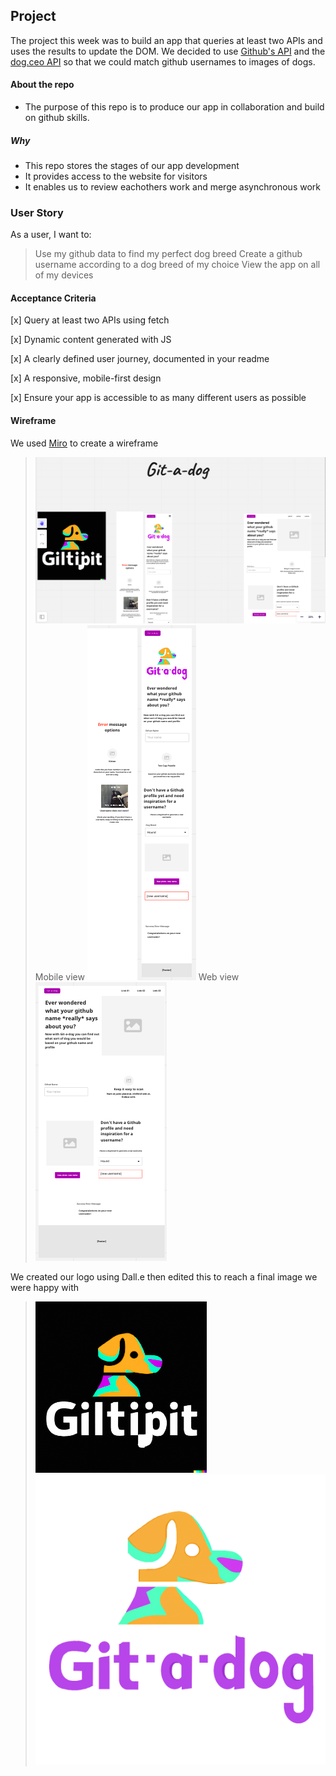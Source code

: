 ## Project

The project this week was to build an app that queries at least two APIs and uses the results to update the DOM. 
We decided to use [Github's API](https://docs.github.com/en/rest?apiVersion=2022-11-28) and the [dog.ceo API](https://dog.ceo/dog-api/) so that we could match github usernames to images of dogs.


#### About the repo
- The purpose of this repo is to produce our app in collaboration and build on github skills.

##### Why 
- This repo stores the stages of our app development
- It provides access to the website for visitors
- It enables us to review eachothers work and merge asynchronous work


### User Story

As a user, I want to:
> Use my github data to find my perfect dog breed
> Create a github username according to a dog breed of my choice
> View the app on all of my devices


#### Acceptance Criteria 

[x] Query at least two APIs using fetch

[x] Dynamic content generated with JS

[x] A clearly defined user journey, documented in your readme

[x] A responsive, mobile-first design

[x] Ensure your app is accessible to as many different users as possible

#### Wireframe
We used [Miro](https://miro.com/app/board/uXjVPo2t_es=/) to create a wireframe
> ![wireframe](Images/Wireframe-scrnshot.png)
Mobile view
> ![mobileView](Images/mobile.png)
Web view
> ![webView](Images/web.png)

We created our logo using Dall.e then edited this to reach a final image we were happy with
> ![Logo](Images/Logo-plan.png)
> ![Logo](Images/gitadog_logo.PNG)



